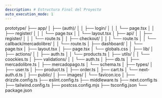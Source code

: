 ```yaml
---
description: # Estructura Final del Proyecto
auto_execution_mode: 1
---
```


prototype/
├── app/
│   ├── (auth)/
│   │   ├── login/
│   │   │   └── page.tsx
│   │   ├── register/
│   │   │   └── page.tsx
│   │   └── layout.tsx
│   ├── api/
│   │   ├── register/
│   │   │   └── route.ts
│   │   ├── checkout/
│   │   │   └── route.ts
│   │   └── callback/mercadolibre/
│   │       └── route.ts
│   ├── dashboard/
│   │   └── page.tsx
│   ├── layout.tsx
│   ├── page.tsx
│   └── globals.css
│
├── lib/
│   ├── actions/
│   │   ├── auth.ts
│   │   └── products.ts
│   ├── utils/
│   │   └── coockies.ts
│   ├── validations/
│   │   └── auth.ts
│   ├── db.ts
│   ├── mercadolibre.ts
│   ├── mercadopago.ts
│   └── schema.ts
│
├── types/
│   ├── user.ts
│   ├── product.ts
│   ├── order.ts
│   ├── cart.ts
│   └── next-auth.d.ts
│
├── public/
│   ├── images/
│   └── favicon.ico
│
├── drizzle.config.ts
├── eslint.config.ts
├── middleware.ts
├── next.config.ts
├── tailwind.config.ts
├── postcss.config.mjs
├── tsconfig.json
└── package.json